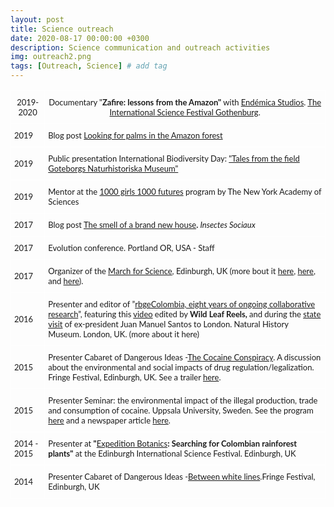 ```yaml
---
layout: post
title: Science outreach
date: 2020-08-17 00:00:00 +0300
description: Science communication and outreach activities
img: outreach2.png
tags: [Outreach, Science] # add tag
---
```



<style type="text/css">
.tg  {border-collapse:collapse;border-spacing:0;}
.tg td{border-color:#ffffff;border-style:solid;border-width:1px;font-family:'Lato', sans-serif;font-size:13px;
  font-weight:normal;overflow:hidden;padding:10px 5px;word-break:normal;}
.tg th{border-color:#ffffff;border-style:solid;border-width:1px;font-family:'Lato', sans-serif;font-size:13px;
  font-weight:normal;overflow:hidden;padding:10px 5px;word-break:normal;}
.tg .tg-jytt{border-color:#ffffff;font-family:'Lato', sans-serif !important;;text-align:left;vertical-align:top}
.tg .tg-q2ov{border-color:#ffffff;font-family:'Lato', sans-serif !important;;text-align:left;vertical-align:top}
</style>
<table class="tg">
<tbody>
  <tr>
    <th class="tg-7btt">2019-2020</th>
    <th class="tg-0pky">Documentary "<span style="font-weight:bold">Zafire: lessons from the Amazon"</span> with<span style="font-weight:bold"> </span><a href="https://www.endemicastudios.com/" target="_blank" rel="noopener noreferrer">Endémica Studios</a>. <a href="https://vetenskapsfestivalen.se/in-english/" target="_blank" rel="noopener noreferrer">The International Science Festival Gothenburg</a>.</th>
  </tr>
  <tr>
    <td class="tg-7btt">2019</td>
    <td class="tg-0pky">Blog post <a href="http://antonelli-lab.net/2019/11/12/looking-for-palms-in-the-amazon-forest/" target="_blank" rel="noopener noreferrer">Looking for palms in the Amazon forest</a></td>
  </tr>
  <tr>
    <td class="tg-7btt">2019</td>
    <td class="tg-0pky">Public presentation International Biodiversity Day: <a href="https://www.gnm.se/kunskap-och-fakta/filmade-foredrag-2/filmed-lectures-international-biodiversity-day---tales-from-the-field/" target="_blank" rel="noopener noreferrer">"Tales from the field Goteborgs Naturhistoriska Museum"</a></td>
  </tr>
  <tr>
    <td class="tg-7btt">2019</td>
    <td class="tg-0pky">Mentor at the <a href="https://www.nyas.org/programs/global-stem-alliance/1000-girls-1000-futures/" target="_blank" rel="noopener noreferrer">1000 girls 1000 futures</a> program by The New York Academy of Sciences</td>
  </tr>
  <tr>
    <td class="tg-7btt">2017</td>
    <td class="tg-0pky">Blog post <a href="https://insectessociaux.com/2017/06/09/the-smell-of-a-brand-new-house/" target="_blank" rel="noopener noreferrer">The smell of a brand new house</a><span style="font-weight:bold">. </span><span style="font-style:italic">Insectes Sociaux</span></td>
  </tr>
  <tr>
    <td class="tg-7btt">2017</td>
    <td class="tg-0pky">Evolution conference. Portland OR, USA - Staff</td>
  </tr>
  <tr>
    <td class="tg-7btt">2017</td>
    <td class="tg-0pky">Organizer of the <a href="https://www.youtube.com/watch?v=K_WbXGpqCkU" target="_blank" rel="noopener noreferrer">March for Science</a>, Edinburgh, UK (more bout it <a href="https://www.thescottishsun.co.uk/news/897970/march-for-science-edinburgh-protest-for-science/" target="_blank" rel="noopener noreferrer">here</a>, <a href="https://www.thescottishsun.co.uk/news/902862/doctor-who-actor-peter-capaldi-shows-support-ahead-of-march-for-science-edinburgh/" target="_blank" rel="noopener noreferrer">here</a>, and <a href="https://www.theguardian.com/science/2017/apr/22/evidence-not-arrogance-uk-supporters-join-global-march-for-science" target="_blank" rel="noopener noreferrer">here</a>).</td>
  </tr>
  <tr>
    <td class="tg-7btt">2016</td>
    <td class="tg-0pky">Presenter and editor of ”<a href="https://rbgecolombia.wordpress.com/2016/11/09/rbgecolombia-eight-years-of-ongoing-collaborative-research/" target="_blank" rel="noopener noreferrer">rbgeColombia, eight years of ongoing collaborative research</a>”, featuring this <a href="https://rbgecolombia.wordpress.com/2016/11/" target="_blank" rel="noopener noreferrer">video</a><span style="font-weight:bold"> </span>edited by <span style="font-weight:bold">Wild Leaf Reels, </span>and during the <a href="https://www.princeofwales.gov.uk/prince-wales-and-president-colombia-visit-natural-history-museum" target="_blank" rel="noopener noreferrer">state visit</a> of ex-president Juan Manuel Santos to London.<span style="font-weight:bold"> </span>Natural History Museum. London, UK. (more about it here)</td>
  </tr>
  <tr>
    <td class="tg-7btt">2015</td>
    <td class="tg-0pky">Presenter Cabaret of Dangerous Ideas -<a href="https://broadwaybaby.com/shows/the-cocaine-conspiracy/708574" target="_blank" rel="noopener noreferrer">The Cocaine Conspiracy</a>. A discussion about the environmental and social impacts of drug regulation/legalization. Fringe Festival, Edinburgh, UK. See a trailer <a href="https://rbgecolombia.wordpress.com/2015/08/" target="_blank" rel="noopener noreferrer">here</a>.</td>
  </tr>
  <tr>
    <td class="tg-7btt">2015</td>
    <td class="tg-0pky">Presenter Seminar: the environmental impact of the illegal production, trade and consumption of cocaine. Uppsala University, Sweden. See the program <a href="https://www.ufold.uu.se/evenemang/seminarier/Narkotika-en-dold-miljokatastrof/" target="_blank" rel="noopener noreferrer">here</a> and a newspaper article <a href="https://drugnews.nu/2015/05/04/narkotikan-forstor-aven-miljon/" target="_blank" rel="noopener noreferrer">here</a>.</td>
  </tr>
  <tr>
    <td class="tg-7btt">2014 - 2015</td>
    <td class="tg-0pky">Presenter at <span style="font-weight:bold">"</span><a href="https://stories.rbge.org.uk/archives/10523" target="_blank" rel="noopener noreferrer">Expedition Botanics</a><span style="font-weight:bold">: Searching for Colombian rainforest plants"</span> at the Edinburgh International Science Festival. Edinburgh, UK</td>
  </tr>
  <tr>
    <td class="tg-7btt">2014</td>
    <td class="tg-0pky">Presenter Cabaret of Dangerous Ideas -<a href="https://edinburghfestival.list.co.uk/event/409952-cocaine-between-white-lines/" target="_blank" rel="noopener noreferrer">Between white lines</a>.Fringe Festival, Edinburgh, UK</td>
  </tr>
</tbody>
</table>
